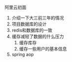 阿里云初面

1. 介绍一下大三前三年的情况
2. 项目数据库的设计
3. redis和数据库的一致
4. 缓存减轻了数据的什么压力
   1. 缓存库存
   2. 缓存一些用户的基本信息
5. spring aop